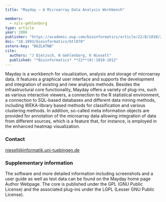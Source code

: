```yaml
---
title: "Mayday – A Microarray Data Analysis Workbench"

members:
  - nils-gehlenborg
type: article
year: 2006
publisher: "https://academic.oup.com/bioinformatics/article/22/8/1010/227568"
doi: "10.1093/bioinformatics/btl070"
zotero-key: "B6ZLATNB"
cite:
  authors: "J Dietzsch, N Gehlenborg, K Nieselt"
  published: "*Bioinformatics* **22**(8):1010-1012"
---
```

Mayday is a workbench for visualization, analysis and storage of microarray data. It features a graphical user interface and supports the development and integration of existing and new analysis methods. Besides the infrastructural core functionality, Mayday offers a variety of plug-ins, such as various interactive viewers, a connection to the R statistical environment, a connection to SQL-based databases and different data mining methods, including WEKA-library based methods for classification and various clustering methods. In addition, so-called meta information objects are provided for annotation of the microarray data allowing integration of data from different sources, which is a feature that, for instance, is employed in the enhanced heatmap visualization.

### Contact
nieselt@informatik.uni-tuebingen.de

### Supplementary information
The software and more detailed information including screenshots and a user guide as well as test data can be found on the Mayday home page Author Webpage. The core is published under the GPL (GNU Public License) and the associated plug-ins under the LGPL (Lesser GNU Public License).